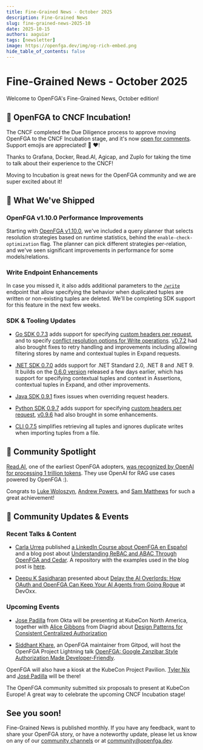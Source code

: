 ```yaml
---
title: Fine-Grained News - October 2025
description: Fine-Grained News
slug: fine-grained-news-2025-10
date: 2025-10-15
authors: aaguiar
tags: [newsletter]
image: https://openfga.dev/img/og-rich-embed.png
hide_table_of_contents: false
---
```

# Fine-Grained News - October 2025

Welcome to OpenFGA's Fine-Grained News, October edition!

## 🎉 OpenFGA to CNCF Incubation!

The CNCF completed the Due Diligence process to approve moving OpenFGA to the CNCF Incubation stage, and it's now [open for comments](https://github.com/cncf/toc/pull/1923). Support emojis are appreciated! 🚀 ❤️!

Thanks to Grafana, Docker, Read.AI, Agicap, and Zuplo for taking the time to talk about their experience to the CNCF! 

Moving to Incubation is great news for the OpenFGA community and we are super excited about it!

## 🚀 What We've Shipped

### OpenFGA v1.10.0 Performance Improvements

Starting with [OpenFGA v1.10.0](https://github.com/openfga/openfga/releases/tag/v1.10.0), we've included a query planner that selects resolution strategies based on runtime statistics, behind the `enable-check-optimization` flag. The planner can pick different strategies per-relation, and we've seen significant improvements in performance for some models/relations.

### Write Endpoint Enhancements  

In case you missed it, it also adds additional parameters to the [`/write`](https://openfga.dev/api/service#/Relationship%20Tuples/Write) endpoint that allow specifying the behavior when duplicated tuples are written or non-existing tuples are deleted. We'll be completing SDK support for this feature in the next few weeks. 

### SDK & Tooling Updates

- [Go SDK 0.7.3](https://github.com/openfga/go-sdk/releases/tag/v0.7.3) adds support for specifying [custom headers per request](https://github.com/openfga/go-sdk#custom-headers), and to specify [conflict resolution options for Write operations](https://github.com/openfga/go-sdk/blob/v0.7.3/README.md#conflict-options-for-write-operations). [v0.7.2](https://github.com/openfga/go-sdk/releases/tag/v0.7.2) had also brought fixes to retry handling and improvements including allowing filtering stores by name and contextual tuples in Expand requests.

- [.NET SDK 0.7.0](https://github.com/openfga/dotnet-sdk/releases/tag/v0.7.0) adds support for .NET Standard 2.0, .NET 8 and .NET 9. It builds on the [0.6.0 version](https://github.com/openfga/dotnet-sdk/releases/tag/v0.6.0) released a few days earlier, which has support for specifying contextual tuples and context in Assertions, contextual tuples in Expand, and other improvements.

- [Java SDK 0.9.1](https://github.com/openfga/java-sdk/releases/tag/v0.9.1) fixes issues when overriding request headers.

- [Python SDK 0.9.7](https://github.com/openfga/python-sdk/releases/tag/v0.9.7) adds support for specifying [custom headers per request](https://github.com/openfga/python-sdk?tab=readme-ov-file#custom-headers), [v0.9.6](https://github.com/openfga/python-sdk/releases/tag/v0.9.6) had also brought in some enhancements.

- [CLI 0.7.5](https://github.com/openfga/cli/releases/tag/v0.7.5) simplifies retrieving all tuples and ignores duplicate writes when importing tuples from a file.

## 🌟 Community Spotlight

[Read.AI](https://read.ai/), one of the earliest OpenFGA adopters, [was recognized by OpenAI for processing 1 trillion tokens](https://www.linkedin.com/posts/readinc_huge-shout-out-to-this-crew-and-all-read-activity-7384229591386783744-noSI). They use OpenAI for RAG use cases powered by OpenFGA :).

Congrats to [Luke Woloszyn](https://www.linkedin.com/in/lukewoloszyn/), [Andrew Powers](https://www.linkedin.com/in/andrew-powers-geo/), and [Sam Matthews](https://www.linkedin.com/in/mapsam/) for such a great achievement!

## 📣 Community Updates & Events

### Recent Talks & Content

- [Carla Urrea](https://www.linkedin.com/in/carlastabile/) published [a LinkedIn Course about OpenFGA en Español](https://www.linkedin.com/learning/openfga-implementacion-de-fine-grained-authorization/que-es-openfga-y-por-que-usarlo) and a blog post about [Understanding ReBAC and ABAC Through OpenFGA and Cedar](https://auth0.com/blog/rebac-abac-openfga-cedar/). A repository with the examples used in the blog post is [here](https://github.com/openfga/openfga-cedar-comparison).
 
- [Deepu K Sasidharan](https://www.linkedin.com/in/deepu05/) presented about [Delay the AI Overlords: How OAuth and OpenFGA Can Keep Your AI Agents from Going Rogue](https://www.youtube.com/watch?v=-V251N-pYYI) at DevOxx.

### Upcoming Events

- [Jose Padilla](https://www.linkedin.com/in/joseapadilla/) from Okta will be presenting at KubeCon North America, together with [Alice Gibbons](https://www.linkedin.com/in/alicejgibbons/) from Diagrid about [Design Patterns for Consistent Centralized Authorization](https://kccncna2025.sched.com/event/27Fek)

- [Siddhant Khare](https://kccncna2025.sched.com/speaker/siddhant_khare.28kd1xzv), an OpenFGA maintainer from Gitpod, will host the OpenFGA Project Lightning talk [OpenFGA: Google Zanzibar Style Authorization Made Developer-Friendly](https://kccncna2025.sched.com/event/27d4i).

OpenFGA will also have a kiosk at the KubeCon Project Pavilion. [Tyler Nix](https://www.linkedin.com/in/tyler-nix/) and [José Padilla](https://www.linkedin.com/in/joseapadilla/) will be there!

The OpenFGA community submitted six proposals to present at KubeCon Europe! A great way to celebrate the upcoming CNCF Incubation stage!

## **See you soon!**

Fine-Grained News is published monthly. If you have any feedback, want to share your OpenFGA story, or have a noteworthy update, please let us know on any of our [community channels](https://openfga.dev/community) or at [community@openfga.dev](mailto:community@openfga.dev).

